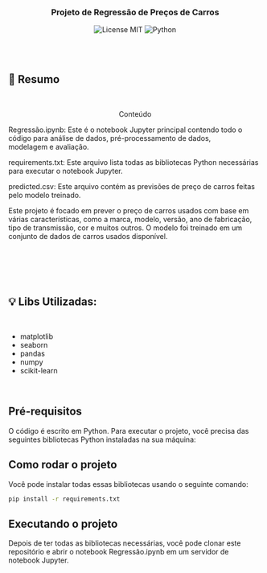 
<br />
<br />
<h3 align="center">
 
  <br />
  <br />
  Projeto de Regressão de Preços de Carros
  
  </h1>

<p align="center">
  <img alt="License MIT" src="https://img.shields.io/badge/License-MIT-%2398C611" />
  <img alt="Python" src="https://img.shields.io/badge/Main%20lenguage-Python-%232F74C0" /> <br />
</p> 
<br />
<br />

## :bookmark: Resumo
<br />

<p align="center">
  Conteúdo
  
  Regressão.ipynb: Este é o notebook Jupyter principal contendo todo o código para análise de dados, pré-processamento de dados,     
  modelagem e avaliação.
    
  requirements.txt: Este arquivo lista todas as bibliotecas Python necessárias para executar o notebook Jupyter.
   
  predicted.csv: Este arquivo contém as previsões de preço de carros feitas pelo modelo treinado.
</p>
<p align="center">

Este projeto é focado em prever o preço de carros usados com base em várias características, como a marca, modelo, versão, ano de fabricação, tipo de transmissão, cor e muitos outros. O modelo foi treinado em um conjunto de dados de carros usados disponível.
</p>
<br />
<p align="center">

</p>

<br />


<br />

## :bulb: Libs Utilizadas:
<br />

- matplotlib
- seaborn
- pandas
- numpy
- scikit-learn

<br />


## Pré-requisitos

O código é escrito em Python. Para executar o projeto, você precisa das seguintes bibliotecas Python instaladas na sua máquina:


## Como rodar o projeto

Você pode instalar todas essas bibliotecas usando o seguinte comando:

```bash
pip install -r requirements.txt
```
## Executando o projeto
Depois de ter todas as bibliotecas necessárias, você pode clonar este repositório e abrir o notebook Regressão.ipynb em um servidor de notebook Jupyter.




